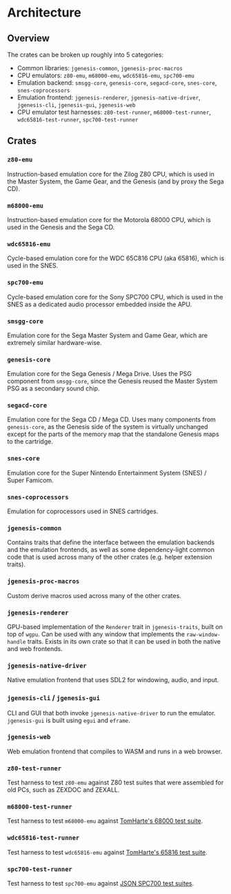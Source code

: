 # Architecture

## Overview

The crates can be broken up roughly into 5 categories:

* Common libraries: `jgenesis-common`, `jgenesis-proc-macros`
* CPU emulators: `z80-emu`, `m68000-emu`, `wdc65816-emu`, `spc700-emu`
* Emulation backend: `smsgg-core`, `genesis-core`, `segacd-core`, `snes-core`, `snes-coprocessors`
* Emulation frontend: `jgenesis-renderer`, `jgenesis-native-driver`, `jgenesis-cli`, `jgenesis-gui`, `jgenesis-web`
* CPU emulator test harnesses: `z80-test-runner`, `m68000-test-runner`, `wdc65816-test-runner`, `spc700-test-runner`

## Crates

### `z80-emu`

Instruction-based emulation core for the Zilog Z80 CPU, which is used in the Master System, the Game Gear, and the Genesis (and by proxy the Sega CD).

### `m68000-emu`

Instruction-based emulation core for the Motorola 68000 CPU, which is used in the Genesis and the Sega CD.

### `wdc65816-emu`

Cycle-based emulation core for the WDC 65C816 CPU (aka 65816), which is used in the SNES.

### `spc700-emu`

Cycle-based emulation core for the Sony SPC700 CPU, which is used in the SNES as a dedicated audio processor embedded inside the APU.

### `smsgg-core`

Emulation core for the Sega Master System and Game Gear, which are extremely similar hardware-wise.

### `genesis-core`

Emulation core for the Sega Genesis / Mega Drive. Uses the PSG component from `smsgg-core`, since the Genesis reused the Master System PSG as a secondary sound chip.

### `segacd-core`

Emulation core for the Sega CD / Mega CD. Uses many components from `genesis-core`, as the Genesis side of the system is virtually unchanged except for the parts of the memory map that the standalone Genesis maps to the cartridge.

### `snes-core`

Emulation core for the Super Nintendo Entertainment System (SNES) / Super Famicom.

### `snes-coprocessors`

Emulation for coprocessors used in SNES cartridges.

### `jgenesis-common`

Contains traits that define the interface between the emulation backends and the emulation frontends, as well as some dependency-light common code that is used across many of the other crates (e.g. helper extension traits).

### `jgenesis-proc-macros`

Custom derive macros used across many of the other crates.

### `jgenesis-renderer`

GPU-based implementation of the `Renderer` trait in `jgenesis-traits`, built on top of `wgpu`. Can be used with any window that implements the `raw-window-handle` traits. Exists in its own crate so that it can be used in both the native and web frontends.

### `jgenesis-native-driver`

Native emulation frontend that uses SDL2 for windowing, audio, and input.

### `jgenesis-cli` / `jgenesis-gui`

CLI and GUI that both invoke `jgenesis-native-driver` to run the emulator. `jgenesis-gui` is built using `egui` and `eframe`.

### `jgenesis-web`

Web emulation frontend that compiles to WASM and runs in a web browser.

### `z80-test-runner`

Test harness to test `z80-emu` against Z80 test suites that were assembled for old PCs, such as ZEXDOC and ZEXALL.

### `m68000-test-runner`

Test harness to test `m68000-emu` against [TomHarte's 68000 test suite](https://github.com/TomHarte/ProcessorTests/tree/main/680x0/68000/v1).

### `wdc65816-test-runner`

Test harness to test `wdc65816-emu` against [TomHarte's 65816 test suite](https://github.com/TomHarte/ProcessorTests/tree/main/65816).

### `spc700-test-runner`

Test harness to test `spc700-emu` against [JSON SPC700 test suites](https://github.com/TomHarte/ProcessorTests/tree/main/spc700).
